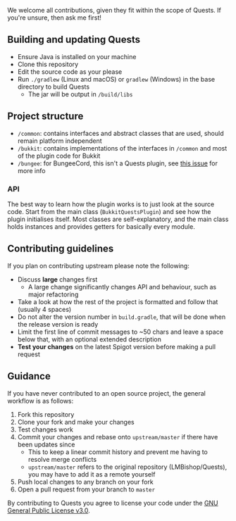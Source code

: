 We welcome all contributions, given they fit within the scope of Quests. If you're unsure, then ask me first!

## Building and updating Quests
* Ensure Java is installed on your machine
* Clone this repository
* Edit the source code as your please
* Run ``./gradlew`` (Linux and macOS) or ``gradlew`` (Windows) in the base directory to build Quests
  * The jar will be output in `/build/libs`

## Project structure
* `/common`: contains interfaces and abstract classes that are used, should remain platform independent
* `/bukkit`: contains implementations of the interfaces in `/common` and most of the plugin code for Bukkit
* `/bungee`: for BungeeCord, this isn't a Quests plugin, see [this issue](https://github.com/LMBishop/Quests/issues/180) for more info

### API
The best way to learn how the plugin works is to just look at the source code. 
Start from the main class (`BukkitQuestsPlugin`) and see how the plugin initialises itself.
Most classes are self-explanatory, and the main class holds instances and provides getters for basically every module.

## Contributing guidelines
If you plan on contributing upstream please note the following:
* Discuss **large** changes first
  * A large change significantly changes API and behaviour, such as major refactoring
* Take a look at how the rest of the project is formatted and follow that (usually 4 spaces)
* Do not alter the version number in ``build.gradle``, that will be done when the release version is ready
* Limit the first line of commit messages to ~50 chars and leave a space below that, with an optional extended description
* **Test your changes** on the latest Spigot version before making a pull request

## Guidance
If you have never contributed to an open source project, the general workflow is as follows:
1. Fork this repository
2. Clone your fork and make your changes
3. Test changes work
4. Commit your changes and rebase onto `upstream/master` if there have been updates since
   * This to keep a linear commit history and prevent me having to resolve merge conflicts
   * `upstream/master` refers to the original repository (LMBishop/Quests), you may have to add it as a remote yourself
5. Push local changes to any branch on your fork
6. Open a pull request from your branch to `master` 

By contributing to Quests you agree to license your code under the [GNU General Public License v3.0](https://github.com/LMBishop/Quests/blob/master/LICENSE.txt).
